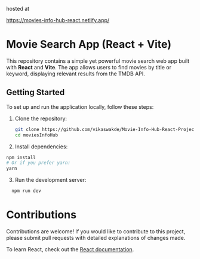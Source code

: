 hosted at

https://movies-info-hub-react.netlify.app/

# Movie Search App (React + Vite)

This repository contains a simple yet powerful movie search web app built with **React** and **Vite**. The app allows users to find movies by title or keyword, displaying relevant results from the TMDB API.

## Getting Started

To set up and run the application locally, follow these steps:

1. Clone the repository:
   ```bash
   git clone https://github.com/vikaswakde/Movie-Info-Hub-React-Project
   cd moviesInfoHub
   ```
2. Install dependencies:

  ```bash
  npm install
  # Or if you prefer yarn:
  yarn
```
3. Run the development server:
```bash
  npm run dev
```
# Contributions
Contributions are welcome! If you would like to contribute to this project, please submit pull requests with detailed explanations of changes made.

To learn React, check out the [React documentation](https://reactjs.org/).
